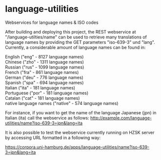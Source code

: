 # language-utilities
Webservices for language names &amp; ISO codes

After building and deploying this project, the REST webservice at "/language-utilties/name" can be used to retrieve many translations of language names by providing the GET parameters "iso-639-3" und "lang". 
Currently, a considerable amount of language names can be found in:

English ("eng" - 8127 language names)<br/> 
Chinese ("zho" - 1311 language names)<br/>
Russian ("rus" - 1099 language names)<br/>
French ("fra" - 861 language names)<br/>
German ("deu" - 776 language names)<br/>
Spanish ("spa" - 694 language names)<br/>
Italian ("ita" - 181 language names)<br/>
Portuguese ("por" - 181 language names)<br/>
Catalan ("cat" - 181 language names)<br/>
native language names ("native" - 574 language names)

For instance, if you want to get the name of the language Japanese (jpn) in Italian (ita) call the webservice as follows: http://example.com/language-utilities/name?iso-639-3=jpn&lang=ita

It is also possible to test the webservice currently running on HZSK server by accessing URL formatted in a following way:

https://corpora.uni-hamburg.de/apps/language-utilities/name?iso-639-3=jpn&lang=ita
